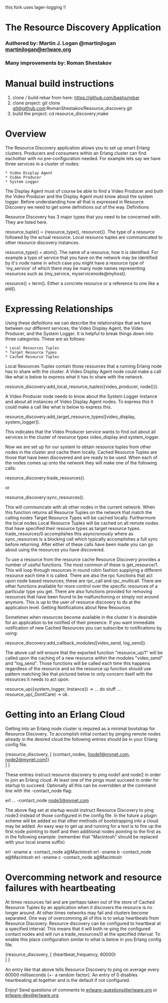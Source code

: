 this fork uses lager-logging !!


The Resource Discovery Application
==================================

### Authored by: Martin J. Logan @martinjlogan martinjlogan@erlware.org
### Many improvements by: Roman Shestakov

Manual build instructions
=========================

1. clone / build rebar from here: https://github.com/basho/rebar
2. clone project: git clone git@github.com:RomanShestakov/Resource_discovery.git
3. build the project: cd resource_discovery;make 


Overview
========

The Resource Discovery application allows you to set up smart Erlang clusters. Producers and consumers within an Erlang cluster can find eachother with no pre-configuration needed. For example lets say we have three services in a cluster of nodes:

    * Video Display Agent
    * Video Producer
    * System Logger

The Display Agent must of course be able to find a Video Producer and both the Video Producer and the Display Agent must know about the system logger. Before understanding how all that is expressed in Resource Discovery we need to get some definitions out of the way.
Definitions

Resource Discovery has 3 major types that you need to be concerned with. They are listed here.

resource_tuple() = {resource_type(), resource()}. The type of a resource followed by the actual resource. Local resource tuples are communicated to other resource discovery instances.

resource_type() = atom(). The name of a resource, how it is identified. For example a type of service that you have on the network may be identified by it's node name in which case you might have a resource type of 'my_service' of which there may be many node names representing resources such as {my_service, myservicenode@myhost}.

resource() = term(). Either a concrete resource or a reference to one like a pid().

Expressing Relationships
========================

Using these definitions we can describe the relationships that we have between our different services; the Video Display Agent, the Video Producer, and the System Logger. It is helpful to break things down into three categories. These are as follows:

    * Local Resources Tuples
    * Target Resource Types
    * Cached Resource Tuples

Local Resources Tuples contain those resources that a running Erlang node has to share with the cluster. A Video Display Agent node could make a call like what is below to express what it has to share with the network.

resource_discovery:add_local_resource_tuples({video_producer, node()}).

A Video Producer node needs to know about the System Logger instance and about all instances of Video Display Agent nodes. To express this it could make a call like what is below to express this.

resource_discovery:add_target_resource_types([video_display, system_logger]).

This indicates that the Video Producer service wants to find out about all services in the cluster of resource types video_display and system_logger.

Now we are set up for our system to obtain resource tuples from other nodes in the cluster and cache them locally. Cached Resource Tuples are those that have been discovered and are ready to be used. When each of the nodes comes up onto the network they will make one of the following calls:

resource_discovery:trade_resources().

or

resource_discovery:sync_resources().

This will communicate with all other nodes in the current network. When this function returns all Resource Tuples on the network that match the calling nodes Target Resource Types will be cached locally. Furthermore the local nodes Local Resource Tuples will be cached on all remote nodes that have specified their resource types as target resource types. trade_resources/0 accomplishes this asyncronously where as sync_resources is a blocking call which typically accomplishes a full sync before returning. After either of these calls have been made you can go about using the resources you have discovered.

To use a resource from the resource cache Resource Discovery provides a number of useful functions. The most common of these is get_resource/1. This will loop through resources in round robin fashion supplying a different resource each time it is called. There are also the rpc functions that act upon node based resources; these are rpc_call and rpc_multicall. There are other functions available for more control over the specific resources of a particular type you get. There are also functions provided for removing resources that have been found to be malfunctioning or simply not around anymore. This is up to the user of resource discovery to do at the application level.
Getting Notifications about New Resources

Sometimes when resources become available in the cluster it is desirable for an application to be notified of their presence. If you want immediate notification of new Cached Resources you can subscribe to notifications by using:

resource_discovery:add_callback_modules([video_send, log_send]).

The above call will ensure that the exported function "resource_up/1" will be called upon the caching of a new resource within the modules "video_send" and "log_send". Those functions will be called each time this happens regardless of the resource and so the resource up function should use pattern matching like that pictured below to only concern itself with the resources it needs to act upon.

resource_up({system_logger, Instance}) ->
  ... do stuff ...
resource_up(_DontCare) ->
    ok.

Getting into an Erlang Cloud
============================

Getting into an Erlang node cluster is required as a minimal bootstrap for Resource Discovery. To accomplish initial contact by pinging remote nodes already in the desired cloud the following entries should be in your Erlang config file.

{resource_discovery, 
  [
    {contact_nodes, [node1@mynet.com, node2@mynet.com]}    
  ]
}

These entries instruct resource discovery to ping node1 and node2 in order to join an Erlang cloud. At least one of the pings must succeed in order for startup to succeed. Optionally all this can be overridden at the command line with the -contact_node flag:

erl ... -contact_node node3@mynet.com

The above flag set at startup would instruct Resource Discovery to ping node3 instead of those configured in the config file. In the future a plugin scheme will be added so that other methods of bootstrapping into a cloud may be added. An easy way to get up and running for a test is to fire up the first node pointing to itself and then additional nodes pointing to the first as in the following example: (remember that "Macintosh" should be replaced with your local sname suffix)

erl -sname a -contact_node a@Macintosh
erl -sname b -contact_node a@Macintosh
erl -sname c -contact_node a@Macintosh

Overcomming network and resource failures with heartbeating
===========================================================

At times resources fail and are perhaps taken out of the store of Cached Resource Tuples by an application when it discovers the resource is no longer around. At other times networks may fail and clusters become separated. One way of overcomming all of this is to setup heartbeats from Resource Discovery. Resource discovery can be configured to heartbeat at a specified interval. This means that it will both re-ping the configured contact nodes and will run a trade_resources/0 at the specified interval. To enable this place configuration similar to what is below in you Erlang config file.

{resource_discovery, 
  [
    {heartbeat_frequency, 60000}    
  ]
}

An entry like that above tells Resource Discovery to ping on average every 60000 milliseconds (+- a random factor). An entry of 0 disables heartbeating all together and is the default if not configured.

Enjoy! Send questions of comments to erlware-questions@erlware.org or erlware-dev@erlware.org. 
